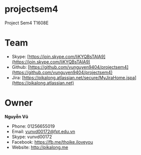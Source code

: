 # projectsem4
Project Sem4 T1608E


# Team
- Skype: [https://join.skype.com/IiKYQBsTAlA9](https://join.skype.com/IiKYQBsTAlA9)
- Github: [https://github.com/vunguyen9404/projectsem4](https://github.com/vunguyen9404/projectsem4)
- Jira: [https://pikalong.atlassian.net/secure/MyJiraHome.jspa](https://pikalong.atlassian.net)

# Owner
**Nguyễn Vũ**
- Phone: 01256655019
- Email: vunvd00172@fpt.edu.vn
- Skype: vunvd00172
- Facebook: https://fb.me/thoike.iloveyou
- Website: http://pikalong.me
